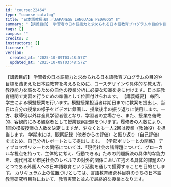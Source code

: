 ```yaml
---
id: "course:22464"
type: "course-catalog"
title: "日本語教授法Ⅱ ／JAPANESE LANGUAGE PEDAGOGY Ⅱ"
summary: "【講義目的】 学習者の日本語能力と求められる日本語教育プログラムの目的や目標を踏まえた日本語教育を考えるために、コースデザインや具体的な教え方、教授能力を高めるための自他の授業分析に必要な知識を身に付けます。日本語教育機関で実習を行うための…"
tags: []
campus: ""
credits: 2
instructors: []
license: " "
version:
  created_at: "2025-10-09T03:48:57Z"
  updated_at: "2025-10-09T03:48:57Z"
---
```


【講義目的】 学習者の日本語能力と求められる日本語教育プログラムの目的や目標を踏まえた日本語教育を考えるために、コースデザインや具体的な教え方、教授能力を高めるための自他の授業分析に必要な知識を身に付けます。日本語教育機関で実習を行うための準備として位置付けられます。 【講義概要】 毎回、学生による模擬授業を行います。模擬授業担当者は期日までに教案を提出し、当日は自分の授業の様子をビデオに録画し、授業後半の振り返りに使用します。一方、教師役以外は全員学習者役となり、学習者の立場から、また、授業を俯瞰的、客観的にみる観察者として授業観察記録をつけます。履修者の人数により、1回の模擬授業の人数を決定しますが、少なくとも一人2回は授業（教師役）を担当します。 学期末には、観察記録（他者からの評価）と振り返り（自己評価）をまとめ、自己分析レポートとして提出します。 【学部ポリシーとの関係】 ディプロマポリシーとの関係については、「現代社会の諸課題について、グローカルな視点を持って、主体的に考え、行動できる」ための問題解決の具体的な能力を、現代日本が市民社会のレベルでの対外的関係において抱える具体的課題のひとつである外国人への日本語教育という活動を通して獲得することを目的とします。 カリキュラム上の位置づけとしては、言語教育研究科目群のうちの日本語教育研究科目群において、教育実習と並んで最終的な授業となります。

